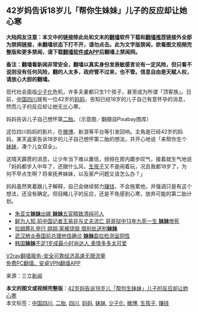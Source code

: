  <h2>42岁妈告诉18岁儿「帮你生妹妹」儿子的反应却让她心寒</h2> <p class="notice"><b>大陆网友注意：本文中的链接除此处和文末的<a href="https://github.com/bannedbook/fanqiang" >翻墙</a>软件下载和<a href="https://github.com/killgcd/justmysocks/blob/master/README.md">翻墙推荐</a>链接外全部为禁网链接，未翻墙状态下打不开，请勿点击。此为文字版禁闻，欲看图文视频完整版和更多禁闻，请下载<a href="https://github.com/bannedbook/fanqiang">翻墙软件或APP</a>后翻墙上禁闻网。</p><p>备注：翻墙看新闻非常安全，翻墙以真实身份发表敏感言论有一定风险，但只看不说则没有任何风险，翻的人太多，政府管不过来，也不管。信息自由是天赋人权，请放心大胆的翻墙。</b></p>  <div class="entry"> <p>现代社会面临<a href="https://www.bannedbook.org/bnews/tag/%E5%B0%91%E5%AD%90%E5%8C%96/" class="st_tag internal_tag" rel="tag" title="标签 少子化 下的日志">少子化</a>危机，许多夫妻都只生1个孩子，甚至成为所谓「顶客族」。日前，<span class='wp_keywordlink_affiliate'><a href="https://www.bannedbook.org/" title="中国" target="_blank">中国</a></span><a href="https://www.bannedbook.org/bnews/tag/%e5%9b%9b%e5%b7%9d/" class="st_tag internal_tag" rel="tag" title="标签 四川 下的日志">四川</a>就有一位42岁的<a href="https://www.bannedbook.org/bnews/tag/%e5%a6%88%e5%a6%88/" class="st_tag internal_tag" rel="tag" title="标签 妈妈 下的日志">妈妈</a>，告知已经18岁的儿子自己有意怀孕的消息，然而儿子的反应却让她无比心寒。</p> <p></p> <p>妈妈告诉儿子自己想怀第<a href="https://www.bannedbook.org/bnews/tag/%E4%BA%8C%E8%83%8E/" class="st_tag internal_tag" rel="tag" title="标签 二胎 下的日志">二胎</a>。（示意图／翻摄自Pixabay图库）</p> <p>这位四川妈妈的影片，在<a href="https://www.bannedbook.org/bnews/tag/%e5%be%ae%e5%8d%9a/" class="st_tag internal_tag" rel="tag" title="标签 微博 下的日志">微博</a>、新浪等平台等引发回响。主角是已经42岁的妈妈，某天返家告诉18岁的儿子自己想怀第二胎的想法，并开心地说「来帮你生个<a href="https://www.bannedbook.org/bnews/tag/%E5%A6%B9%E5%A6%B9/" class="st_tag internal_tag" rel="tag" title="标签 妹妹 下的日志">妹妹</a>，凑个儿女双全」。</p>  <p>这晴天霹雳的消息，让少年当下难以置信，频频在房内踱步叹气，接着就生气地说「妈妈都步入中年了，还跟什么风，<a href="https://www.bannedbook.org/bnews/tag/%E7%94%9F%E5%AD%A9%E5%AD%90/" class="st_tag internal_tag" rel="tag" title="标签 生孩子 下的日志">生孩子</a>又不是闹着玩，况且我都18岁了，为何不早点生啊？将来抚养妹妹，以及家产问题又该怎么办？」</p> <p>妈妈虽然笑着跟儿子解释，自己会继续努力<a href="https://www.bannedbook.org/bnews/tag/%e8%b5%9a%e9%92%b1/" class="st_tag internal_tag" rel="tag" title="标签 赚钱 下的日志">赚钱</a>，不会拖累他，并强调只是有这个想法，还没有确定。但目睹儿子的反应，还是不免感到心寒，放弃可能的第二胎计划。</p> <ul class='op-related-articles' title='相关阅读'> <li><a href='https://www.bannedbook.org/bnews/yule/20201108/1427526.html' target='_blank'>朱亚文<b>妹妹</b>出嫁 <b>妹妹</b>五官精致清纯可人</a></li> <li><a href='https://www.bannedbook.org/bnews/cnnews/20201102/1424254.html' target='_blank'>鲜为人知 前中国记者王易非与丈夫流亡 哥哥狱中13年九死一生 <b>妹妹</b>惨死</a></li> <li><a href='https://www.bannedbook.org/bnews/cnnews/20201006/1408721.html' target='_blank'>拉姆葬礼举行 姐姐:家被烧毁 借别处送别<b>妹妹</b></a></li> <li><a href='https://www.bannedbook.org/bnews/worldnews/20201002/1407047.html' target='_blank'>武汉肺炎泰国前总理他信确诊 <b>妹妹</b>盈拉检测呈阴性</a></li> <li><a href='https://www.bannedbook.org/bnews/comments/20200929/1405316.html' target='_blank'>韩国<b>妹妹</b>不足1岁成最小时尚达人 表情多多太可爱</a></li> </ul> <p class="texttj"> <a href="https://www.bannedbook.org/forum23/topic22702.html" target="_blank">V2ray翻墙服务-安全可靠经济高速无限流量</a><br/> <a href="https://github.com/bannedbook/fanqiang/wiki/%E7%A6%81%E9%97%BB%E7%BD%91%E5%AE%89%E5%8D%93%E7%BF%BB%E5%A2%99%E6%96%B0%E9%97%BBAPP" target="_blank">免费PC翻墙、安卓VPN翻墙APP</a></p><p> 来源：三立<span class='wp_keywordlink_affiliate'><a href="https://www.bannedbook.org/" title="新闻">新闻</a></span> </p><a name='sharetosocial'></a>       <div><b>本文的图文或视频完整版</b>：<a href='https://www.bannedbook.org/bnews/cbnews/20201109/1428003.html'>42岁妈告诉18岁儿「帮你生妹妹」儿子的反应却让她心寒</a></div>  </div><!--END ENTRY--> <div class="postfooter"> <div>本文标签：<a href="https://www.bannedbook.org/bnews/tag/%E4%B8%AD%E5%9B%BD%E5%9B%9B%E5%B7%9D/" rel="tag">中国四川</a>, <a href="https://www.bannedbook.org/bnews/tag/%E4%BA%8C%E8%83%8E/" rel="tag">二胎</a>, <a href="https://www.bannedbook.org/bnews/tag/%e5%9b%9b%e5%b7%9d/" rel="tag">四川</a>, <a href="https://www.bannedbook.org/bnews/tag/%e5%a6%88%e5%a6%88/" rel="tag">妈妈</a>, <a href="https://www.bannedbook.org/bnews/tag/%E5%A6%B9%E5%A6%B9/" rel="tag">妹妹</a>, <a href="https://www.bannedbook.org/bnews/tag/%E5%B0%91%E5%AD%90%E5%8C%96/" rel="tag">少子化</a>, <a href="https://www.bannedbook.org/bnews/tag/%e5%be%ae%e5%8d%9a/" rel="tag">微博</a>, <a href="https://www.bannedbook.org/bnews/tag/%E7%94%9F%E5%AD%A9%E5%AD%90/" rel="tag">生孩子</a>, <a href="https://www.bannedbook.org/bnews/tag/%e8%b5%9a%e9%92%b1/" rel="tag">赚钱</a></div>  </div><!--END POSTFOOTER--> 